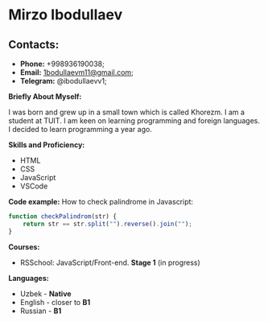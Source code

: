 # Mirzo Ibodullaev

## Contacts:

-   **Phone:** +998936190038;
-   **Email:** 1bodullaevm11@gmail.com;
-   **Telegram:** @ibodullaevv1;

**Briefly About Myself:**

I was born and grew up in a small town which is called Khorezm. I am a student at TUIT. I am keen on learning programming and foreign languages. I decided to learn programming a year ago.

**Skills and Proficiency:**

-   HTML
-   CSS
-   JavaScript
-   VSCode

**Code example:**
How to check palindrome in Javascript:

```javascript
function checkPalindrom(str) {
    return str == str.split("").reverse().join("");
}
```

**Courses:**

-   RSSchool: JavaScript/Front-end. **Stage 1** (in progress)

**Languages:**

-   Uzbek - **Native**
-   English - closer to **B1**
-   Russian - **B1**
